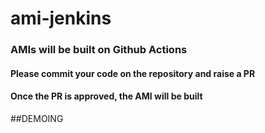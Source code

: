 # ami-jenkins

### AMIs will be built on Github Actions

#### Please commit your code on the repository and raise a PR
#### Once the PR is approved, the AMI will be built
##DEMOING
